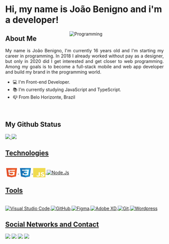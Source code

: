 <h1> Hi, my name is João Benigno and i'm a developer! </h1>

<img src="https://cdn.discordapp.com/attachments/842063204698816582/870675303641518140/Programming-amico.png" min-width="300px" max-width="300px" width="300px" align="right" alt="Programming">

## About Me

<p align="justify"> My name is João Benigno, I'm currently 16 years old and I'm starting my career in programming. In 2018 I already worked without pay as a designer, but only in 2020 did I get interested and get closer to web programming. Among my goals is to become a full-stack mobile and web app developer and build my brand in the programming world.

- 💻 I'm Front-end Developer.
- 📚 I’m currently studying JavaScript and TypeScript.
- 📪 From Belo Horizonte, Brazil</p>
<br>

## My Github Status
  
<div>
  <a href="https://github.com/joaobenigno">
  <img height="150em" src="https://github-readme-stats.vercel.app/api?username=joaobenigno&show_icons=true&theme=midnight-purple&hide_border=true&include_all_commits=true&count_private=true"/>
  <img height="150em" src="https://github-readme-stats.vercel.app/api/top-langs/?username=joaobenigno&layout=compact&langs_count=7&theme=midnight-purple&hide_border=true"/>
</div>


## Technologies

<div style="display: inline_block"> <br>
  <img align="center" alt="HTML 5" height="30" width="40" src="https://raw.githubusercontent.com/devicons/devicon/master/icons/html5/html5-original.svg">
  <img align="center" alt="CSS 3" height="30" width="40" src="https://raw.githubusercontent.com/devicons/devicon/master/icons/css3/css3-original.svg">
  <img align="center" alt="JavaScript" height="30" width="40" src="https://raw.githubusercontent.com/devicons/devicon/master/icons/javascript/javascript-plain.svg">
  <img align="center" alt="Node.Js" height="30" width="40" src="https://cdn.jsdelivr.net/gh/devicons/devicon/icons/nodejs/nodejs-original.svg">
</div>

## Tools

<div style="display: inline_block"><br>
  <img align="center" alt="Visual Studio Code" height="30" width="40" src="https://cdn.jsdelivr.net/gh/devicons/devicon/icons/vscode/vscode-original.svg">
  <img align="center" alt="GitHub" height="30" width="40" src="https://cdn.jsdelivr.net/gh/devicons/devicon/icons/github/github-original.svg">
  <img align="center" alt="Figma" height="30" width="40" src="https://cdn.jsdelivr.net/gh/devicons/devicon/icons/figma/figma-original.svg">
  <img align="center" alt="Adobe XD" height="30" width="40" src="https://cdn.jsdelivr.net/gh/devicons/devicon/icons/xd/xd-plain.svg">
  <img align="center" alt="Git" height="30" width="40" src="https://cdn.jsdelivr.net/gh/devicons/devicon/icons/git/git-original.svg">
  <img align="center" alt="Wordpress" height="30" width="40" src="https://cdn.jsdelivr.net/gh/devicons/devicon/icons/wordpress/wordpress-plain.svg">
</div>
  
## Social Networks and Contact
  
<div> 
  <a href="https://www.linkedin.com/in/jo%C3%A3o-benigno-41671a200/" target="_blank"><img src="https://img.shields.io/badge/-LinkedIn-%230077B5?style=for-the-badge&logo=linkedin&logoColor=white" target="_blank"></a> 
  <a href="https://instagram.com/joaobenigno_" target="_blank"><img src="https://img.shields.io/badge/-Instagram-%23E4405F?style=for-the-badge&logo=instagram&logoColor=white" target="_blank"></a>
  <a href="https://twitter.com/joaobenigno_" rel="nofollow"><img src="https://img.shields.io/badge/Twitter-1DA1F2?style=for-the-badge&logo=twitter&logoColor=white" style="max-width:100%;"></a>
  <a href = "mailto:contato.joaobenigno@gmail.com"><img src="https://img.shields.io/badge/-Gmail-%23333?style=for-the-badge&logo=gmail&logoColor=white" target="_blank"></a>
 
